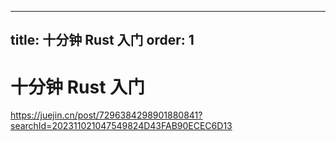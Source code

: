 
---
title: 十分钟 Rust 入门
order: 1
---

# 十分钟 Rust 入门

https://juejin.cn/post/7296384298901880841?searchId=202311021047549824D43FAB90ECEC6D13
